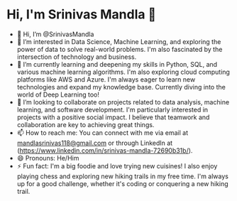 # Hi, I'm Srinivas Mandla 👋

- 👋 Hi, I’m @SrinivasMandla
- 👀 I’m interested in Data Science, Machine Learning, and exploring the power of data to solve real-world problems. I'm also fascinated by the intersection of technology and business.
- 🌱 I’m currently learning and deepening my skills in Python, SQL, and various machine learning algorithms. I'm also exploring cloud computing platforms like AWS and Azure.  I'm always eager to learn new technologies and expand my knowledge base.  Currently diving into the world of Deep Learning too!
- 💞️ I’m looking to collaborate on projects related to data analysis, machine learning, and software development. I'm particularly interested in projects with a positive social impact. I believe that teamwork and collaboration are key to achieving great things.
- 📫 How to reach me: You can connect with me via email at mandlasrinivas118@gmail.com or through LinkedIn at (https://www.linkedin.com/in/srinivas-mandla-72690b31b/).
- 😄 Pronouns: He/Him
- ⚡ Fun fact: I'm a big foodie and love trying new cuisines! I also enjoy playing chess and exploring new hiking trails in my free time.  I'm always up for a good challenge, whether it's coding or conquering a new hiking trail.

<!---
SrinivasMandla/SrinivasMandla is a ✨ special ✨ repository because its `README.md` (this file) appears on your GitHub profile.
You can click the Preview link to take a look at your changes.
--->
